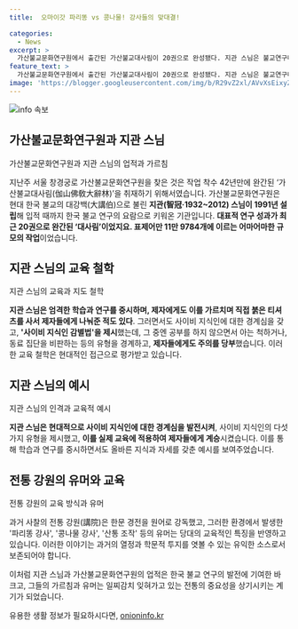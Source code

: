 ```yaml
---
title:  오마이갓 파리똥 vs 콩나물! 강사들의 맞대결!

categories:
  - News
excerpt: >
  가산불교문화연구원에서 출간된 가산불교대사림이 20권으로 완성됐다. 지관 스님은 불교연구나 학문에 진심이 깊었으며, 사이비 지식인을 경계하고 제자들에게도 주의를 당부했다. 그의 강도사에 담긴 흥미로운 이야기들은 그의 생전을 공부하고 연구한 결과이다. 지관 스님의 삶과 학문적 열정은 많은 이들에게 영감을 주고 있다.
feature_text: >
  가산불교문화연구원에서 출간된 가산불교대사림이 20권으로 완성됐다. 지관 스님은 불교연구나 학문에 진심이 깊었으며, 사이비 지식인을 경계하고 제자들에게도 주의를 당부했다. 그의 강도사에 담긴 흥미로운 이야기들은 그의 생전을 공부하고 연구한 결과이다. 지관 스님의 삶과 학문적 열정은 많은 이들에게 영감을 주고 있다.
image: 'https://blogger.googleusercontent.com/img/b/R29vZ2xl/AVvXsEixyZcFfHzMRdzZMjFBmAUKJYCLCGyLL1o632UiGVXcaFdKo_bkvkuCioo0uUKlGfBVcT3P84aROyZIXSBEx3Aw5nCQ3pTgDom1WDC4m8eifvWiAmWEEVb4x6G_l8C0QH225ldMjyaFvpxGEBGNO37VmDTDMHGhJPq73UglMfDca1-0aw/s1600/blogspot.png'
---
```


<p><img src="https://blogger.googleusercontent.com/img/b/R29vZ2xl/AVvXsEixyZcFfHzMRdzZMjFBmAUKJYCLCGyLL1o632UiGVXcaFdKo_bkvkuCioo0uUKlGfBVcT3P84aROyZIXSBEx3Aw5nCQ3pTgDom1WDC4m8eifvWiAmWEEVb4x6G_l8C0QH225ldMjyaFvpxGEBGNO37VmDTDMHGhJPq73UglMfDca1-0aw/s1600/blogspot.png" alt="info 속보" /></p>

<h2 data-ke-size="size26">가산불교문화연구원과 지관 스님</h2>

<p data-ke-size="size16">가산불교문화연구원과 지관 스님의 업적과 가르침</p>

<p>지난주 서울 창경궁로 가산불교문화연구원을 찾은 것은 작업 착수 42년만에 완간된 ‘가산불교대사림(伽山佛敎大辭林)’을 취재하기 위해서였습니다. 가산불교문화연구원은 현대 한국 불교의 대강백(大講伯)으로 불린 <b>지관(智冠·1932~2012) 스님이 1991년 설립</b>해 입적 때까지 한국 불교 연구의 요람으로 키워온 기관입니다. <b>대표적 연구 성과가 최근 20권으로 완간된 ‘대사림’이었지요. 표제어만 11만 9784개에 이르는 어마어마한 규모의 작업</b>이었습니다.</p>

<h2 data-ke-size="size26">지관 스님의 교육 철학</h2>

<p data-ke-size="size16">지관 스님의 교육과 지도 철학</p>

<p><b>지관 스님은 엄격한 학습과 연구를 중시하며, 제자에게도 이를 가르치며 직접 붉은 티셔츠를 사서 제자들에게 나눠준 적도 있다</b>. 그러면서도 사이비 지식인에 대한 경계심을 갖고, <b>'사이비 지식인 감별법'을 제시</b>했는데, 그 중엔 공부를 하지 않으면서 아는 척하거나, 동료 집단을 비판하는 등의 유형을 경계하고, <b>제자들에게도 주의를 당부</b>했습니다. 이러한 교육 철학은 현대적인 접근으로 평가받고 있습니다.</p>

<h2 data-ke-size="size26">지관 스님의 예시</h2>

<p data-ke-size="size16">지관 스님의 인격과 교육적 예시</p>

<p><b>지관 스님은 현대적으로 사이비 지식인에 대한 경계심을 발전시켜</b>, 사이비 지식인의 다섯 가지 유형을 제시했고, <b>이를 실제 교육에 적용하여 제자들에게 계승</b>시켰습니다. 이를 통해 학습과 연구를 중시하면서도 올바른 지식과 자세를 갖춘 예시를 보여주었습니다.</p>

<h2 data-ke-size="size26">전통 강원의 유머와 교육</h2>

<p data-ke-size="size16">전통 강원의 교육 방식과 유머</p>

<p>과거 사찰의 전통 강원(講院)은 한문 경전을 원어로 강독했고, 그러한 환경에서 발생한 '파리똥 강사', '콩나물 강사', '산통 조작' 등의 유머는 당대의 교육적인 특징을 반영하고 있습니다. 이러한 이야기는 과거의 열정과 학문적 투지를 엿볼 수 있는 유익한 소스로서 보존되어야 합니다.</p>

<p data-ke-size="size16">이처럼 지관 스님과 가산불교문화연구원의 업적은 한국 불교 연구의 발전에 기여한 바 크고, 그들의 가르침과 유머는 일찌감치 잊혀가고 있는 전통의 중요성을 상기시키는 계기가 되었습니다.</p>
유용한 생활 정보가 필요하시다면, <a href="https://onioninfo.kr" rel="dofollow">onioninfo.kr</a>


